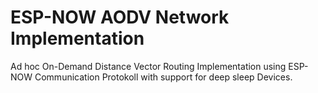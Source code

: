 # ESP-NOW AODV Network Implementation
Ad hoc On-Demand Distance Vector Routing Implementation using ESP-NOW Communication Protokoll with support for deep sleep Devices.